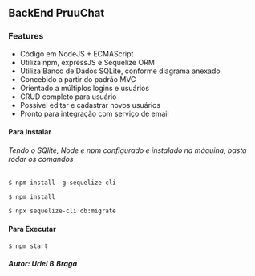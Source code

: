 ## BackEnd PruuChat

### Features

-  Código em NodeJS + ECMAScript
- Utiliza npm, expressJS e Sequelize ORM
- Utiliza Banco de Dados SQLite, conforme diagrama anexado
- Concebido a partir do padrão MVC
- Orientado a múltiplos logins e usuários
- CRUD completo para usuário
- Possível editar e cadastrar novos usuários
- Pronto para integração com serviço de email



#### Para Instalar

###### Tendo o SQlite, Node e npm configurado e instalado na máquina, basta rodar os comandos

`$ npm install -g sequelize-cli`

`$ npm install`

`$ npx sequelize-cli db:migrate`

#### Para Executar
`$ npm start`

##### Autor: Uriel B.Braga